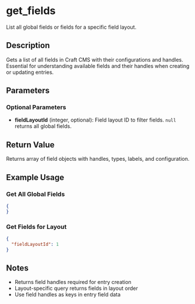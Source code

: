 # get_fields

List all global fields or fields for a specific field layout.

## Description

Gets a list of all fields in Craft CMS with their configurations and handles. Essential for understanding available fields and their handles when creating or updating entries.

## Parameters

### Optional Parameters

- **fieldLayoutId** (integer, optional): Field layout ID to filter fields. `null` returns all global fields.

## Return Value

Returns array of field objects with handles, types, labels, and configuration.

## Example Usage

### Get All Global Fields
```json
{
}
```

### Get Fields for Layout
```json
{
  "fieldLayoutId": 1
}
```

## Notes

- Returns field handles required for entry creation
- Layout-specific query returns fields in layout order
- Use field handles as keys in entry field data

